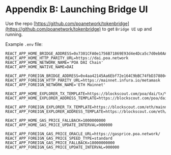 # Appendix B: Launching Bridge UI

Use the repo [https://github.com/poanetwork/tokenbridge](https://github.com/poanetwork/tokenbridge) to get `Bridge UI` up and running.

Example `.env` file:

```text
REACT_APP_HOME_BRIDGE_ADDRESS=0x7301CFA0e1756B71869E93d4e4Dca5c7d0eb0AA6
REACT_APP_HOME_HTTP_PARITY_URL=https://dai.poa.network
REACT_APP_HOME_NETWORK_NAME='POA DAI Chain'
REACT_APP_HOME_NATIVE_NAME=DAI

REACT_APP_FOREIGN_BRIDGE_ADDRESS=0x4aa42145Aa6Ebf72e164C9bBC74fbD3788045016
REACT_APP_FOREIGN_HTTP_PARITY_URL=https://mainnet.infura.io/metamask
REACT_APP_FOREIGN_NETWORK_NAME='ETH Mainnet'

REACT_APP_HOME_EXPLORER_TX_TEMPLATE=https://blockscout.com/poa/dai/tx/%s
REACT_APP_HOME_EXPLORER_ADDRESS_TEMPLATE=https://blockscout.com/poa/dai/address/%s

REACT_APP_FOREIGN_EXPLORER_TX_TEMPLATE=https://blockscout.com/eth/mainnet/tx/%s
REACT_APP_FOREIGN_EXPLORER_ADDRESS_TEMPLATE=https://blockscout.com/eth/mainnet/address/%s

REACT_APP_HOME_GAS_PRICE_FALLBACK=1000000000
REACT_APP_HOME_GAS_PRICE_UPDATE_INTERVAL=900000

REACT_APP_FOREIGN_GAS_PRICE_ORACLE_URL=https://gasprice.poa.network/
REACT_APP_FOREIGN_GAS_PRICE_SPEED_TYPE=standard
REACT_APP_FOREIGN_GAS_PRICE_FALLBACK=18000000000
REACT_APP_FOREIGN_GAS_PRICE_UPDATE_INTERVAL=900000
```


